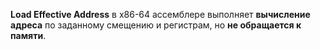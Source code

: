 **Load Effective Address** в x86-64 ассемблере выполняет **вычисление адреса** по заданному смещению и регистрам, но **не обращается к памяти**.